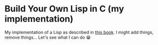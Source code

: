 # Build Your Own Lisp in C (my implementation)

My implementation of a Lisp as described in [this book](http://www.buildyourownlisp.com/chapter2_installation). I might add things, remove things... Let's see what I can do :grin:
